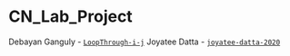 # CN_Lab_Project

Debayan Ganguly - [`LoopThrough-i-j`](https://github.com/LoopThrough-i-j)
Joyatee Datta   - [`joyatee-datta-2020`](https://github.com/joyatee-datta-2020)
